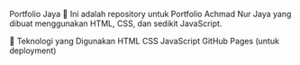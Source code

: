 Portfolio Jaya 🌟
Ini adalah repository untuk Portfolio Achmad Nur Jaya yang dibuat menggunakan HTML, CSS, dan sedikit JavaScript.

🚀 Teknologi yang Digunakan
HTML
CSS
JavaScript
GitHub Pages (untuk deployment)
